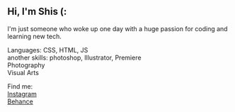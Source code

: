 <h2>Hi, I'm Shis (:</h2>

<p>
I'm just someone who woke up one day with a huge passion for coding and learning new tech.

Languages: CSS, HTML, JS<br> 
another skills:
photoshop, Illustrator, Premiere
<br>
Photography
<br> Visual Arts
</p>

Find me:<br>
<a href="https://instagram.com/kemeimxta">Instagram</a><br>
<a href="https://www.behance.net/shiscake">Behance</a>

